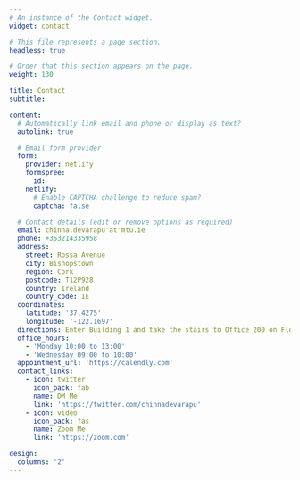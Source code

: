 ```yaml
---
# An instance of the Contact widget.
widget: contact

# This file represents a page section.
headless: true

# Order that this section appears on the page.
weight: 130

title: Contact
subtitle:

content:
  # Automatically link email and phone or display as text?
  autolink: true

  # Email form provider
  form:
    provider: netlify
    formspree:
      id:
    netlify:
      # Enable CAPTCHA challenge to reduce spam?
      captcha: false

  # Contact details (edit or remove options as required)
  email: chinna.devarapu'at'mtu.ie
  phone: +353214335958
  address:
    street: Rossa Avenue
    city: Bishopstown
    region: Cork
    postcode: T12P928
    country: Ireland
    country_code: IE
  coordinates:
    latitude: '37.4275'
    longitude: '-122.1697'
  directions: Enter Building 1 and take the stairs to Office 200 on Floor 2
  office_hours:
    - 'Monday 10:00 to 13:00'
    - 'Wednesday 09:00 to 10:00'
  appointment_url: 'https://calendly.com'
  contact_links:
    - icon: twitter
      icon_pack: fab
      name: DM Me
      link: 'https://twitter.com/chinnadevarapu'
    - icon: video
      icon_pack: fas
      name: Zoom Me
      link: 'https://zoom.com'

design:
  columns: '2'
---
```

